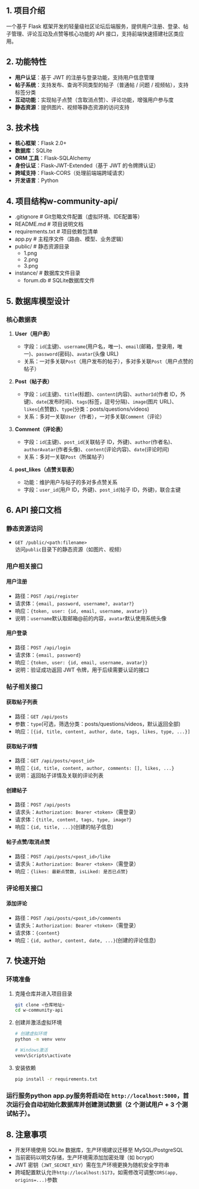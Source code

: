 ## 1. 项目介绍
一个基于 Flask 框架开发的轻量级社区论坛后端服务，提供用户注册、登录、帖子管理、评论互动及点赞等核心功能的 API 接口，支持前端快速搭建社区类应用。


## 2. 功能特性
- **用户认证**：基于 JWT 的注册与登录功能，支持用户信息管理
- **帖子系统**：支持发布、查询不同类型的帖子（普通帖 / 问题 / 视频帖），支持标签分类
- **互动功能**：实现帖子点赞（含取消点赞）、评论功能，增强用户参与度
- **静态资源**：提供图片、视频等静态资源的访问支持


## 3. 技术栈
- **核心框架**：Flask 2.0+
- **数据库**：SQLite
- **ORM 工具**：Flask-SQLAlchemy
- **身份认证**：Flask-JWT-Extended（基于 JWT 的令牌牌认证）
- **跨域支持**：Flask-CORS（处理前端端跨域请求）
- **开发语言**：Python


## 4. 项目结构w-community-api/
- .gitignore                 # Git忽略文件配置（虚拟环境、IDE配置等）
- README.md                  # 项目说明文档
- requirements.txt           # 项目依赖包清单
- app.py                     # 主程序文件（路由、模型、业务逻辑）
- public/                    # 静态资源目录
  - 1.png
  - 2.png
  - 3.png
- instance/                  # 数据库文件目录
  - forum.db               # SQLite数据库文件

## 5. 数据库模型设计
### 核心数据表

1. **User（用户表）**
   - 字段：`id`(主键)、`username`(用户名，唯一)、`email`(邮箱，登录用，唯一)、`password`(密码)、`avatar`(头像 URL)
   - 关系：一对多关联`Post`（用户发布的帖子），多对多关联`Post`（用户点赞的帖子）

2. **Post（帖子表）**
   - 字段：`id`(主键)、`title`(标题)、`content`(内容)、`authorId`(作者 ID，外键)、`date`(发布时间)、`tags`(标签，逗号分隔)、`image`(图片 URL)、`likes`(点赞数)、`type`(分类：posts/questions/videos)
   - 关系：多对一关联`User`（作者），一对多关联`Comment`（评论）

3. **Comment（评论表）**
   - 字段：`id`(主键)、`post_id`(关联帖子 ID，外键)、`author`(作者名)、`authorAvatar`(作者头像)、`content`(评论内容)、`date`(评论时间)
   - 关系：多对一关联`Post`（所属帖子）

4. **post_likes（点赞关联表）**
   - 功能：维护用户与帖子的多对多点赞关系
   - 字段：`user_id`(用户 ID，外键)、`post_id`(帖子 ID，外键)，联合主键


## 6. API 接口文档

### 静态资源访问
- `GET /public/<path:filename>`  
  访问`public`目录下的静态资源（如图片、视频）


### 用户相关接口

#### 用户注册
- 路径：`POST /api/register`
- 请求体：`{email, password, username?, avatar?}`
- 响应：`{token, user: {id, email, username, avatar}}`
- 说明：`username`默认取邮箱@前的内容，`avatar`默认使用系统头像

#### 用户登录
- 路径：`POST /api/login`
- 请求体：`{email, password}`
- 响应：`{token, user: {id, email, username, avatar}}`
- 说明：验证成功返回 JWT 令牌，用于后续需要认证的接口


### 帖子相关接口

#### 获取帖子列表
- 路径：`GET /api/posts`
- 参数：`type`(可选，筛选分类：posts/questions/videos，默认返回全部)
- 响应：`[{id, title, content, author, date, tags, likes, type, ...}]`

#### 获取帖子详情
- 路径：`GET /api/posts/<post_id>`
- 响应：`{id, title, content, author, comments: [], likes, ...}`
- 说明：返回帖子详情及关联的评论列表

#### 创建帖子
- 路径：`POST /api/posts`
- 请求头：`Authorization: Bearer <token>`（需登录）
- 请求体：`{title, content, tags, type, image?}`
- 响应：`{id, title, ...}`(创建的帖子信息)

#### 帖子点赞/取消点赞
- 路径：`POST /api/posts/<post_id>/like`
- 请求头：`Authorization: Bearer <token>`（需登录）
- 响应：`{likes: 最新点赞数, isLiked: 是否已点赞}`


### 评论相关接口

#### 添加评论
- 路径：`POST /api/posts/<post_id>/comments`
- 请求头：`Authorization: Bearer <token>`（需登录）
- 请求体：`{content}`
- 响应：`{id, author, content, date, ...}`(创建的评论信息)


## 7. 快速开始

### 环境准备
1. 克隆仓库并进入项目目录
   ```bash
   git clone <仓库地址>
   cd w-community-api
   ```

2. 创建并激活虚拟环境
   ```bash
   # 创建虚拟环境
   python -m venv venv

   # Windows激活
   venv\Scripts\activate
   ```

3. 安装依赖
   ```bash
   pip install -r requirements.txt
   ```


### 运行服务python app.py服务将启动在 `http://localhost:5000`，首次运行会自动初始化数据库并创建测试数据（2 个测试用户 + 3 个测试帖子）。


## 8. 注意事项
- 开发环境使用 SQLite 数据库，生产环境建议迁移至 MySQL/PostgreSQL
- 当前密码以明文存储，生产环境需添加加密处理（如 bcrypt）
- JWT 密钥（`JWT_SECRET_KEY`）需在生产环境更换为随机安全字符串
- 跨域配置默认允许`http://localhost:5173`，如需修改可调整`CORS(app, origins=...)`参数
    